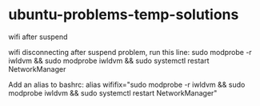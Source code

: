 # ubuntu-problems-temp-solutions
wifi after suspend

wifi disconnecting after suspend problem, run this line:
sudo modprobe -r iwldvm && sudo modprobe iwldvm && sudo systemctl restart NetworkManager

Add an alias to bashrc:
alias wififix="sudo modprobe -r iwldvm && sudo modprobe iwldvm && sudo systemctl restart NetworkManager"
